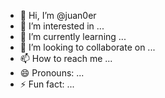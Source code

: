 - 👋 Hi, I’m @juan0er
- 👀 I’m interested in ...
- 🌱 I’m currently learning ...
- 💞️ I’m looking to collaborate on ...
- 📫 How to reach me ...
- 😄 Pronouns: ...
- ⚡ Fun fact: ...

<!---
juan0er/juan0er is a ✨ special ✨ repository because its `README.md` (this file) appears on your GitHub profile.
You can click the Preview link to take a look at your changes.
--->
